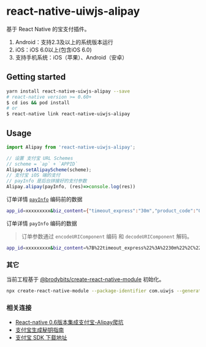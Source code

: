 react-native-uiwjs-alipay
===

基于 React Native 的宝支付插件。

1. Android：支持2.3及以上的系统版本运行
2. iOS：iOS 6.0以上(包含iOS 6.0)
3. 支持手机系统：iOS（苹果）、Android（安卓）

## Getting started

```bash
yarn install react-native-uiwjs-alipay --save
# react-native version >= 0.60+
$ cd ios && pod install
# or
$ react-native link react-native-uiwjs-alipay
```

## Usage

```javascript
import Alipay from 'react-native-uiwjs-alipay';

// 设置 支付宝 URL Schemes
// scheme = `ap` + `APPID`
Alipay.setAlipayScheme(scheme);
// 支付宝 iOS 端的支付
// payInfo 是后台拼接好的支付参数
Alipay.alipay(payInfo, (res)=>console.log(res))
```

订单详情 [`payInfo`](https://opendocs.alipay.com/open/204/105295#%E5%BF%AB%E6%8D%B7%E8%AE%A2%E5%8D%95%E6%94%AF%E4%BB%98%20iOS) 编码前的数据

```bash
app_id=xxxxxxxxx&biz_content={"timeout_express":"30m","product_code":"QUICK_MSECURITY_PAY","total_amount":"0.01","subject":"1","body":"我是测试数据","out_trade_no":"IQJZSRC1YMQB5HU"}&charset=utf-8&format=json&method=alipay.trade.app.pay&notify_url=http://domain.merchant.com/payment_notify&sign_type=RSA2&timestamp=2016-08-25 20:26:31&version=1.0&sign=cYmuUnKi5QdBsoZEAbMXVMmRWjsuUj+y48A2DvWAVVBuYkiBj13CFDHu2vZQvmOfkjE0YqCUQE04kqm9Xg3tIX8tPeIGIFtsIyp/M45w1ZsDOiduBbduGfRo1XRsvAyVAv2hCrBLLrDI5Vi7uZZ77Lo5J0PpUUWwyQGt0M4cj8g=
```

订单详情 `payInfo` 编码的数据

> 订单参数通过 `encodeURIComponent` 编码 和 `decodeURIComponent` 解码。

```bash
app_id=xxxxxxxxx&biz_content=%7B%22timeout_express%22%3A%2230m%22%2C%22product_code%22%3A%22QUICK_MSECURITY_PAY%22%2C%22total_amount%22%3A%220.01%22%2C%22subject%22%3A%221%22%2C%22body%22%3A%22%E6%88%91%E6%98%AF%E6%B5%8B%E8%AF%95%E6%95%B0%E6%8D%AE%22%2C%22out_trade_no%22%3A%22IQJZSRC1YMQB5HU%22%7D&charset=utf-8&format=json&method=alipay.trade.app.pay&notify_url=http%3A%2F%2Fdomain.merchant.com%2Fpayment_notify&sign_type=RSA2&timestamp=2016-08-25%2020%3A26%3A31&version=1.0&sign=cYmuUnKi5QdBsoZEAbMXVMmRWjsuUj%2By48A2DvWAVVBuYkiBj13CFDHu2vZQvmOfkjE0YqCUQE04kqm9Xg3tIX8tPeIGIFtsIyp%2FM45w1ZsDOiduBbduGfRo1XRsvAyVAv2hCrBLLrDI5Vi7uZZ77Lo5J0PpUUWwyQGt0M4cj8g%3D
```

### 其它

当前工程基于 [@brodybits/create-react-native-module](https://github.com/brodybits/create-react-native-module) 初始化。

```bash
npx create-react-native-module --package-identifier com.uiwjs --generate-example Alipay --example-react-native-version 0.62.2 --module-name react-native-uiwjs-alipay --github-account uiwjs --author-name "Kenny Wong" --author-email "wowohoo@qq.com"
```

### 相关连接 

- [React-native 0.6版本集成支付宝-Alipay爬坑](https://segmentfault.com/a/1190000020758279)
- [支付宝生成秘钥指南](https://opendocs.alipay.com/open/291/105971)
- [支付宝 SDK 下载地址](https://opendocs.alipay.com/open/54/104509)